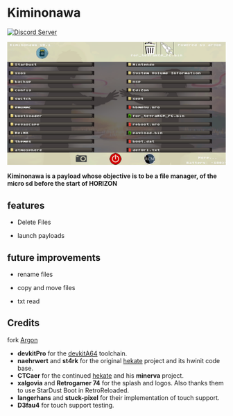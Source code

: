 
# Kiminonawa
<a href="https://discord.io/myrincon"><img src="https://discordapp.com/api/guilds/516631805621960704/embed.png" alt="Discord Server" /></a>

![alt text](ignore/screenshot.png)

**Kiminonawa is a payload whose objective is to be a file manager, of the micro sd before the start of HORIZON**
## features

* Delete Files

* launch payloads

## future improvements

* rename files

* copy and move files

* txt read



## Credits

fork [Argon](https://github.com/Guillem96/argon-nx)

* __devkitPro__ for the [devkitA64](https://devkitpro.org/) toolchain.
* __naehrwert__ and __st4rk__ for the original [hekate](https://github.com/nwert/hekate) project and its hwinit code base.
* __CTCaer__ for the continued [hekate](https://github.com/CTCaer/hekate) and his **minerva** project.
* __xalgovia__ and __Retrogamer 74__ for the splash and logos. Also thanks them to use StarDust Boot in RetroReloaded.
* __langerhans__ and  __stuck-pixel__ for their implementation of touch support.
* __D3fau4__ for touch support testing.
